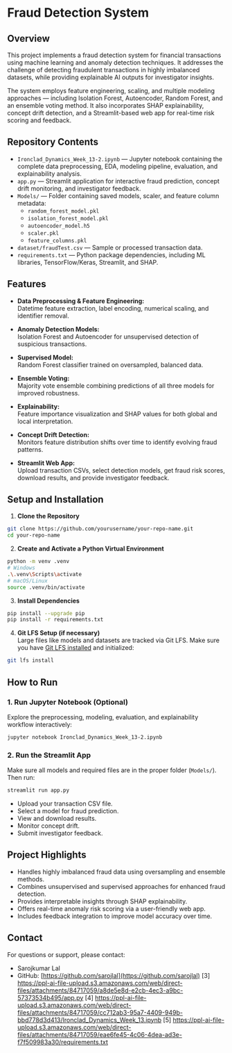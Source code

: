# Fraud Detection System

## Overview

This project implements a fraud detection system for financial transactions using machine learning and anomaly detection techniques. It addresses the challenge of detecting fraudulent transactions in highly imbalanced datasets, while providing explainable AI outputs for investigator insights.

The system employs feature engineering, scaling, and multiple modeling approaches — including Isolation Forest, Autoencoder, Random Forest, and an ensemble voting method. It also incorporates SHAP explainability, concept drift detection, and a Streamlit-based web app for real-time risk scoring and feedback.

## Repository Contents

- `Ironclad_Dynamics_Week_13-2.ipynb` — Jupyter notebook containing the complete data preprocessing, EDA, modeling pipeline, evaluation, and explainability analysis.
- `app.py` — Streamlit application for interactive fraud prediction, concept drift monitoring, and investigator feedback.
- `Models/` — Folder containing saved models, scaler, and feature column metadata:
  - `random_forest_model.pkl`
  - `isolation_forest_model.pkl`
  - `autoencoder_model.h5`
  - `scaler.pkl`
  - `feature_columns.pkl`
- `dataset/fraudTest.csv` — Sample or processed transaction data.
- `requirements.txt` — Python package dependencies, including ML libraries, TensorFlow/Keras, Streamlit, and SHAP.

## Features

- **Data Preprocessing & Feature Engineering:**  
  Datetime feature extraction, label encoding, numerical scaling, and identifier removal.

- **Anomaly Detection Models:**  
  Isolation Forest and Autoencoder for unsupervised detection of suspicious transactions.

- **Supervised Model:**  
  Random Forest classifier trained on oversampled, balanced data.

- **Ensemble Voting:**  
  Majority vote ensemble combining predictions of all three models for improved robustness.

- **Explainability:**  
  Feature importance visualization and SHAP values for both global and local interpretation.

- **Concept Drift Detection:**  
  Monitors feature distribution shifts over time to identify evolving fraud patterns.

- **Streamlit Web App:**  
  Upload transaction CSVs, select detection models, get fraud risk scores, download results, and provide investigator feedback.

## Setup and Installation

1. **Clone the Repository**

```bash
git clone https://github.com/yourusername/your-repo-name.git
cd your-repo-name
```

2. **Create and Activate a Python Virtual Environment**

```bash
python -m venv .venv
# Windows
.\.venv\Scripts\activate
# macOS/Linux
source .venv/bin/activate
```

3. **Install Dependencies**

```bash
pip install --upgrade pip
pip install -r requirements.txt
```

4. **Git LFS Setup (if necessary)**  
Large files like models and datasets are tracked via Git LFS. Make sure you have [Git LFS installed](https://git-lfs.github.com/) and initialized:

```bash
git lfs install
```

## How to Run

### 1. Run Jupyter Notebook (Optional)

Explore the preprocessing, modeling, evaluation, and explainability workflow interactively:

```bash
jupyter notebook Ironclad_Dynamics_Week_13-2.ipynb
```

### 2. Run the Streamlit App

Make sure all models and required files are in the proper folder (`Models/`). Then run:

```bash
streamlit run app.py
```

- Upload your transaction CSV file.
- Select a model for fraud prediction.
- View and download results.
- Monitor concept drift.
- Submit investigator feedback.

## Project Highlights

- Handles highly imbalanced fraud data using oversampling and ensemble methods.
- Combines unsupervised and supervised approaches for enhanced fraud detection.
- Provides interpretable insights through SHAP explainability.
- Offers real-time anomaly risk scoring via a user-friendly web app.
- Includes feedback integration to improve model accuracy over time.


## Contact

For questions or support, please contact:

- Sarojkumar Lal
- GitHub: [https://github.com/sarojlal](https://github.com/sarojlal)
[3] https://ppl-ai-file-upload.s3.amazonaws.com/web/direct-files/attachments/84717059/a8de5e8d-e2cb-4ec3-a9bc-57373534b495/app.py
[4] https://ppl-ai-file-upload.s3.amazonaws.com/web/direct-files/attachments/84717059/cc712ab3-95a7-4409-949b-bbd778d3d413/Ironclad_Dynamics_Week_13.ipynb
[5] https://ppl-ai-file-upload.s3.amazonaws.com/web/direct-files/attachments/84717059/eae6fe45-4c06-4dea-ad3e-f7f509983a30/requirements.txt
